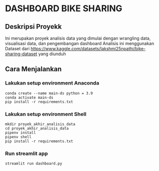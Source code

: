 # DASHBOARD BIKE SHARING 

## Deskripsi Proyekk
Ini merupakan proyek analisis data yang dimulai dengan wrangling data, visualisasi data, dan pengembangan dashboard
Analisis ini menggunakan Dataset dari https://www.kaggle.com/datasets/lakshmi25npathi/bike-sharing-dataset yang diunduh

## Cara Menjalankan
### Lakukan setup environment Anaconda
```
conda create --name main-ds python = 3.9
conda activate main-ds
pip install -r requirements.txt
```
### Lakukan setup environment Shell
```
mkdir proyek_akhir_analisis_data
cd proyek_akhir_analisis_data
pipenv install
pipenv shell
pip install -r requirements.txt
```
### Run streamlit app
```
streamlit run dashboard.py
```
